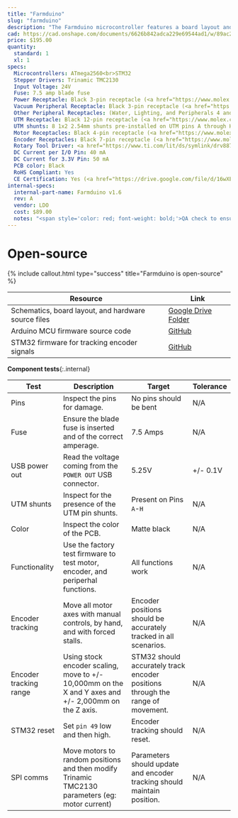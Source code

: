 ```yaml
---
title: "Farmduino"
slug: "farmduino"
description: "The Farmduino microcontroller features a board layout and connectors that are optimized for FarmBot. It receives G-code commands from the Raspberry Pi and then moves the motors, reads sensors, activate peripherals, and more. It features integrated Trinamic TMC2130 stepper drivers for ultra quiet movements and an STM32 coprocessor dedicated to monitoring the rotary encoders."
cad: https://cad.onshape.com/documents/6626b842adca229e69544ad1/w/89ac2637f82d915f22c2bcd0/e/9b5558bc8c564860812b0723?renderMode=0&uiState=6255da12582c8d091a1f6dad
price: $195.00
quantity:
  standard: 1
  xl: 1
specs:
  Microcontrollers: ATmega2560<br>STM32
  Stepper Drivers: Trinamic TMC2130
  Input Voltage: 24V
  Fuse: 7.5 amp blade fuse
  Power Receptacle: Black 3-pin receptacle (<a href="https://www.molex.com/molex/products/part-detail/pcb_headers/2002411113">Molex Part 2002411113</a>
  Vacuum Peripheral Receptacle: Black 3-pin receptacle (<a href="https://www.molex.com/molex/products/part-detail/pcb_headers/2002411113">Molex Part 2002411113</a>)
  Other Peripheral Receptacles: (Water, Lighting, and Peripherals 4 and 5) - Black 2-pin receptacle (<a href="https://www.molex.com/molex/products/part-detail/pcb_headers/1510481206">Molex Part 151048-1206</a>)
  UTM Receptacle: Black 12-pin receptacle (<a href="https://www.molex.com/molex/products/part-detail/pcb_headers/0430451212">Molex Part 430451212</a>)
  UTM shunts: 8 1x2 2.54mm shunts pre-installed on UTM pins A through H
  Motor Receptacles: Black 4-pin receptacle (<a href="https://www.molex.com/molex/products/part-detail/pcb_headers/0705430038">Molex Part 705430038</a>)
  Encoder Receptacles: Black 7-pin receptacle (<a href="https://www.molex.com/molex/products/part-detail/pcb_headers/0705430041">Molex Part 705430041</a>)
  Rotary Tool Driver: <a href="https://www.ti.com/lit/ds/symlink/drv8876.pdf">Texas Instruments DRV8876</a> H-bridge motor driver with integrated current sense and regulation
  DC Current per I/O Pin: 40 mA
  DC Current for 3.3V Pin: 50 mA
  PCB color: Black
  RoHS Compliant: Yes
  CE Certification: Yes (<a href="https://drive.google.com/file/d/16wXEbiY1xF6eznnHQbq_53pAWcq5jr2P/view?usp=sharing">Certificate of Conformity</a>)
internal-specs:
  internal-part-name: Farmduino v1.6
  rev: A
  vendor: LDO
  cost: $89.00
  notes: "<span style='color: red; font-weight: bold;'>QA check to ensure UTM Shunts are pre-installed</span>"
---
```


# Open-source

{%
include callout.html
type="success"
title="Farmduino is open-source"
%}

|Resource|Link|
|--------|----|
|Schematics, board layout, and hardware source files|[Google Drive Folder](https://drive.google.com/drive/folders/1yilyUpWPxHwNqFovOlq9ZL7B2jPNqCCX?usp=sharing)
|Arduino MCU firmware source code|[GitHub](https://github.com/FarmBot/farmbot-arduino-firmware)
|STM32 firmware for tracking encoder signals|[GitHub](https://github.com/MotorDynamicsLab/encoder-tracker/releases/tag/v1.0.2)

**Component tests**{:.internal}

|Test         |Description  |Target       |Tolerance    |
|-------------|-------------|-------------|-------------|
|Pins         |Inspect the pins for damage.|No pins should be bent|N/A
|Fuse         |Ensure the blade fuse is inserted and of the correct amperage.|7.5 Amps|N/A
|USB power out|Read the voltage coming from the `POWER OUT` USB connector.|5.25V|+/- 0.1V
|UTM shunts   |Inspect for the presence of the UTM pin shunts.|Present on Pins `A`-`H`|N/A
|Color        |Inspect the color of the PCB.|Matte black|N/A
|Functionality|Use the factory test firmware to test motor, encoder, and periperhal functions.|All functions work|N/A
|Encoder tracking|Move all motor axes with manual controls, by hand, and with forced stalls.|Encoder positions should be accurately tracked in all scenarios.|N/A
|Encoder tracking range|Using stock encoder scaling, move to +/- 10,000mm on the X and Y axes and +/- 2,000mm on the Z axis.|STM32 should accurately track encoder positions through the range of movement.|N/A
|STM32 reset  |Set `pin 49` low and then high.|Encoder tracking should reset.|N/A
|SPI comms    |Move motors to random positions and then modify Trinamic TMC2130 parameters (eg: motor current)|Parameters should update and encoder tracking should maintain position.|N/A
